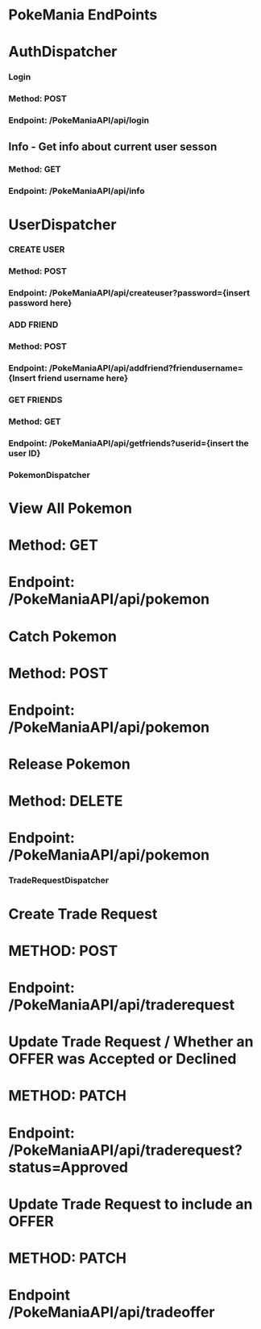 # PokeMania EndPoints

# AuthDispatcher

### Login
### Method: POST
### Endpoint: /PokeManiaAPI/api/login

## Info - Get info about current user sesson
### Method: GET
### Endpoint: /PokeManiaAPI/api/info

# UserDispatcher

### CREATE USER
### Method: POST
### Endpoint: /PokeManiaAPI/api/createuser?password={insert password here}

### ADD FRIEND
### Method: POST
### Endpoint: /PokeManiaAPI/api/addfriend?friendusername={Insert friend username here}

### GET FRIENDS
### Method: GET
### Endpoint: /PokeManiaAPI/api/getfriends?userid={insert the user ID}

### PokemonDispatcher

# View All Pokemon
# Method: GET
# Endpoint: /PokeManiaAPI/api/pokemon

# Catch Pokemon
# Method: POST
# Endpoint: /PokeManiaAPI/api/pokemon

# Release Pokemon
# Method: DELETE
# Endpoint: /PokeManiaAPI/api/pokemon


### TradeRequestDispatcher

# Create Trade Request
# METHOD: POST
# Endpoint: /PokeManiaAPI/api/traderequest

# Update Trade Request / Whether an OFFER was Accepted or Declined
# METHOD: PATCH
# Endpoint: /PokeManiaAPI/api/traderequest?status=Approved

# Update Trade Request to include an OFFER
# METHOD: PATCH
# Endpoint /PokeManiaAPI/api/tradeoffer

